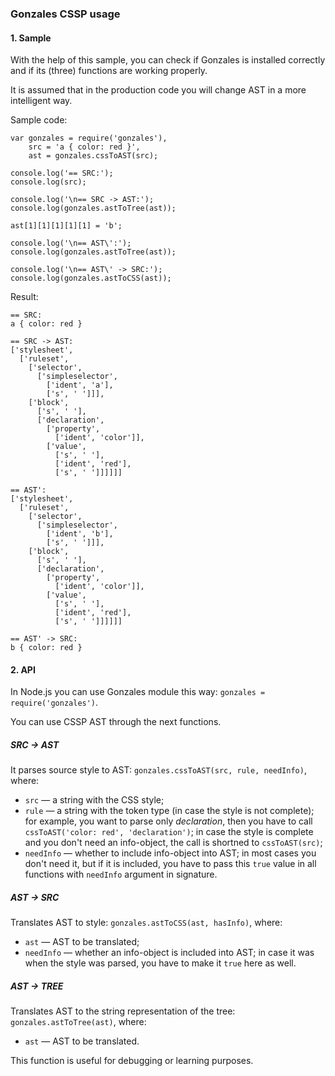 ### Gonzales CSSP usage

#### 1. Sample

With the help of this sample, you can check if Gonzales is installed correctly and if its (three) functions are working properly.

It is assumed that in the production code you will change AST in a more intelligent way.

Sample code:

    var gonzales = require('gonzales'),
        src = 'a { color: red }',
        ast = gonzales.cssToAST(src);

    console.log('== SRC:');
    console.log(src);

    console.log('\n== SRC -> AST:');
    console.log(gonzales.astToTree(ast));

    ast[1][1][1][1][1] = 'b';

    console.log('\n== AST\':');
    console.log(gonzales.astToTree(ast));

    console.log('\n== AST\' -> SRC:');
    console.log(gonzales.astToCSS(ast));
Result:

    == SRC:
    a { color: red }

    == SRC -> AST:
    ['stylesheet', 
      ['ruleset', 
        ['selector', 
          ['simpleselector', 
            ['ident', 'a'], 
            ['s', ' ']]], 
        ['block', 
          ['s', ' '], 
          ['declaration', 
            ['property', 
              ['ident', 'color']], 
            ['value', 
              ['s', ' '], 
              ['ident', 'red'], 
              ['s', ' ']]]]]]

    == AST':
    ['stylesheet', 
      ['ruleset', 
        ['selector', 
          ['simpleselector', 
            ['ident', 'b'], 
            ['s', ' ']]], 
        ['block', 
          ['s', ' '], 
          ['declaration', 
            ['property', 
              ['ident', 'color']], 
            ['value', 
              ['s', ' '], 
              ['ident', 'red'], 
              ['s', ' ']]]]]]

    == AST' -> SRC:
    b { color: red }

#### 2. API

In Node.js you can use Gonzales module this way: `gonzales = require('gonzales')`.

You can use CSSP AST through the next functions.

##### SRC -> AST

It parses source style to AST: `gonzales.cssToAST(src, rule, needInfo)`, where:

* `src` — a string with the CSS style;
* `rule` —  a string with the token type (in case the style is not complete);  for example, you want to parse only *declaration*, then you have to call `cssToAST('color: red', 'declaration')`; in case the style is complete and you don't need an info-object, the call is shortned to `cssToAST(src)`;
* `needInfo` — whether to include info-object into AST; in most cases you don't need it, but if it is included, you have to pass this `true` value in all functions with `needInfo` argument in signature.

##### AST -> SRC

Translates AST to style: `gonzales.astToCSS(ast, hasInfo)`, where:

* `ast` — AST to be translated;
* `needInfo` — whether an info-object is included into AST; in case it was when the style was parsed, you have to make it `true` here as well.

##### AST -> TREE

Translates AST to the string representation of the tree: `gonzales.astToTree(ast)`, where:

* `ast` — AST to be translated.

This function is useful for debugging or learning purposes.
